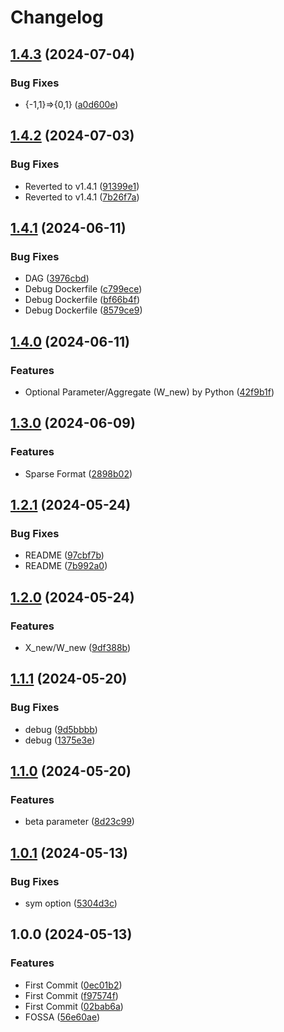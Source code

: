 # Changelog

## [1.4.3](https://github.com/chiba-ai-med/SBSMTFCV/compare/v1.4.2...v1.4.3) (2024-07-04)


### Bug Fixes

* {-1,1}=&gt;{0,1} ([a0d600e](https://github.com/chiba-ai-med/SBSMTFCV/commit/a0d600e307b8bd052b00a75a6108baa62e3b726b))

## [1.4.2](https://github.com/chiba-ai-med/SBSMTFCV/compare/v1.4.1...v1.4.2) (2024-07-03)


### Bug Fixes

* Reverted to v1.4.1 ([91399e1](https://github.com/chiba-ai-med/SBSMTFCV/commit/91399e1c0d30cd28da89286228fa4dcbf45ae2ee))
* Reverted to v1.4.1 ([7b26f7a](https://github.com/chiba-ai-med/SBSMTFCV/commit/7b26f7a206e27459a926b1a1e7a47e0ec459f878))

## [1.4.1](https://github.com/chiba-ai-med/SBSMTFCV/compare/v1.4.0...v1.4.1) (2024-06-11)


### Bug Fixes

* DAG ([3976cbd](https://github.com/chiba-ai-med/SBSMTFCV/commit/3976cbd4f8f2ddb1d43ae9e87dfc4e4dfee5734c))
* Debug Dockerfile ([c799ece](https://github.com/chiba-ai-med/SBSMTFCV/commit/c799ecee96053d3810357a9e9aca12fb4afbb1e4))
* Debug Dockerfile ([bf66b4f](https://github.com/chiba-ai-med/SBSMTFCV/commit/bf66b4f58656ab1b379c19ec7dbff53ba2864bc2))
* Debug Dockerfile ([8579ce9](https://github.com/chiba-ai-med/SBSMTFCV/commit/8579ce9b99983dc315b52715409a7ffa3b6de3c8))

## [1.4.0](https://github.com/chiba-ai-med/SBSMTFCV/compare/v1.3.0...v1.4.0) (2024-06-11)


### Features

* Optional Parameter/Aggregate (W_new) by Python ([42f9b1f](https://github.com/chiba-ai-med/SBSMTFCV/commit/42f9b1f2361151b2b61eb7221d3c62bf5732b207))

## [1.3.0](https://github.com/chiba-ai-med/SBSMTFCV/compare/v1.2.1...v1.3.0) (2024-06-09)


### Features

* Sparse Format ([2898b02](https://github.com/chiba-ai-med/SBSMTFCV/commit/2898b0257c66bc1aec01a5629d815ccbd523f862))

## [1.2.1](https://github.com/chiba-ai-med/SBSMTFCV/compare/v1.2.0...v1.2.1) (2024-05-24)


### Bug Fixes

* README ([97cbf7b](https://github.com/chiba-ai-med/SBSMTFCV/commit/97cbf7bbd759123ffe90a35618430e21bca08306))
* README ([7b992a0](https://github.com/chiba-ai-med/SBSMTFCV/commit/7b992a07345287e631aee2cffb13063633dd6b20))

## [1.2.0](https://github.com/chiba-ai-med/SBSMTFCV/compare/v1.1.1...v1.2.0) (2024-05-24)


### Features

* X_new/W_new ([9df388b](https://github.com/chiba-ai-med/SBSMTFCV/commit/9df388ba7c3c33273e2de5efe9ce63124175118e))

## [1.1.1](https://github.com/chiba-ai-med/SBSMTFCV/compare/v1.1.0...v1.1.1) (2024-05-20)


### Bug Fixes

* debug ([9d5bbbb](https://github.com/chiba-ai-med/SBSMTFCV/commit/9d5bbbb90217faa83d42ea2ce52da316f0dd53f4))
* debug ([1375e3e](https://github.com/chiba-ai-med/SBSMTFCV/commit/1375e3ee16a859efe4586f602ab4226ee4f4ca40))

## [1.1.0](https://github.com/chiba-ai-med/SBSMTFCV/compare/v1.0.1...v1.1.0) (2024-05-20)


### Features

* beta parameter ([8d23c99](https://github.com/chiba-ai-med/SBSMTFCV/commit/8d23c99e863e31dcceced3fbec2740e5f607f6b4))

## [1.0.1](https://github.com/chiba-ai-med/SBSMTFCV/compare/v1.0.0...v1.0.1) (2024-05-13)


### Bug Fixes

* sym option ([5304d3c](https://github.com/chiba-ai-med/SBSMTFCV/commit/5304d3cc2779b51dc11ec0080e00267f773df12c))

## 1.0.0 (2024-05-13)


### Features

* First Commit ([0ec01b2](https://github.com/chiba-ai-med/SBSMTFCV/commit/0ec01b2ecc8ee0663883ca2b9b3607629f67d2b7))
* First Commit ([f97574f](https://github.com/chiba-ai-med/SBSMTFCV/commit/f97574f6fcdab1d146c37cc9122283cc67f7a803))
* First Commit ([02bab6a](https://github.com/chiba-ai-med/SBSMTFCV/commit/02bab6a1ece23cc033bf562c6fda994068f0d83f))
* FOSSA ([56e60ae](https://github.com/chiba-ai-med/SBSMTFCV/commit/56e60ae3484398c5869940d25c91cb29e0fa9127))
